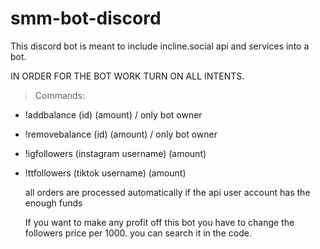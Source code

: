 # smm-bot-discord


This discord bot is meant to include incline.social api and services into a bot.

IN ORDER FOR THE BOT WORK TURN ON ALL INTENTS.

> Commands:

- !addbalance (id) (amount) / only bot owner
- !removebalance (id) (amount) / only bot owner
- !igfollowers (instagram username) (amount)
- !ttfollowers (tiktok username) (amount)

  all orders are processed automatically if the api user account has the enough funds


  If you want to make any profit off this bot you have to change the followers price per 1000. you can search it in the code.

